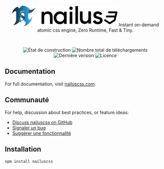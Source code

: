 <div align="center">

[![NailusCSS Logo](https://github.com/nailuslabs/nailuscss-logotype/blob/main/brand/colors/nailuscss3.svg)](https://nailuscss.com)
Instant on-demand atomic css engine, Zero Runtime, Fast & Tiny.

<br>

![État de construction](https://img.shields.io/badge/build-passing-brightgreen)
![Nombre total de téléchargements](https://img.shields.io/npm/dt/nailuscss)
![Dernière version](https://img.shields.io/npm/v/nailuscss)
![Licence](https://img.shields.io/npm/l/nailuscss)

</div>


## Documentation

For full documentation, visit [nailuscss.com](https://nailuscss.com).

## Communauté

For help, discussion about best practices, or feature ideas:

- [Discuss nailuscss on GitHub](https://github.com/nailuslabs/nailuscss/discussions)
- [Signaler un bug](https://github.com/nailuslabs/nailuscss/issues)
- [Suggérer une fonctionnalité](https://github.com/nailuslabs/nailuscss/issues)

## Installation

```bash
npm install nailuscss
